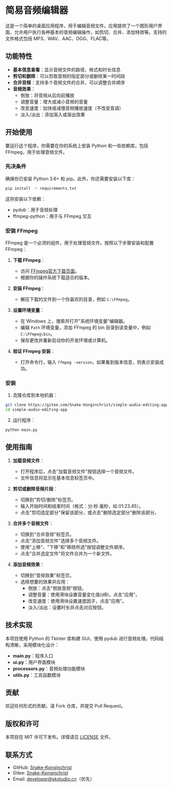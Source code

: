 # 简易音频编辑器

这是一个简单的桌面应用程序，用于编辑音频文件。应用提供了一个图形用户界面，允许用户执行各种基本的音频编辑操作，如剪切、合并、添加特效等。支持的文件格式包括 MP3、WAV、AAC、OGG、FLAC等。

## 功能特性

- **基本信息查看**：显示音频文件的路径、格式和时长信息
- **剪切和删除**：可以剪取音频的指定部分或删除某一时间段
- **合并音频**：支持多个音频文件的合并，可以调整合并顺序
- **音频效果**：
  - 倒放：将音频从后向前播放
  - 调整音量：增大或减小音频的音量
  - 改变速度：加快或减慢音频播放速度（不改变音调）
  - 淡入/淡出：添加渐入或渐出效果

## 开始使用

要运行这个程序，你需要在你的系统上安装 Python 和一些依赖库，包括 FFmpeg，用于处理音频文件。

### 先决条件

确保你已安装 Python 3.6+ 和 pip。此外，你还需要安装以下库：

```bash
pip install -r requirements.txt
```

这将安装以下依赖：
- pydub：用于音频处理
- ffmpeg-python：用于与 FFmpeg 交互

### 安装 FFmpeg

FFmpeg 是一个必须的组件，用于处理音频文件。按照以下步骤安装和配置 FFmpeg：

1. **下载 FFmpeg**：
   - 访问 [FFmpeg官方下载页面](https://ffmpeg.org/download.html)。
   - 根据你的操作系统下载适合的版本。

2. **安装 FFmpeg**：
   - 解压下载的文件到一个你喜欢的目录，例如 `C:\FFmpeg`。

3. **设置环境变量**：
   - 在 Windows 上，搜索并打开"系统环境变量"编辑器。
   - 编辑 `Path` 环境变量，添加 FFmpeg 的 bin 目录到该变量中，例如 `C:\FFmpeg\bin`。
   - 保存更改并重新启动你的开发环境或计算机。

4. **验证 FFmpeg 安装**：
   - 打开命令行，输入 `ffmpeg -version`，如果看到版本信息，则表示安装成功。

### 安装

1. 克隆仓库到本地机器：

```bash
git clone https://gitee.com/Snake-Konginchrist/simple-audio-editing-app.git
cd simple-audio-editing-app
```

2. 运行程序：

```bash
python main.py
```

## 使用指南

1. **加载音频文件**：
   - 打开程序后，点击"加载音频文件"按钮选择一个音频文件。
   - 文件信息将显示在基本信息标签页中。

2. **剪切或删除音频片段**：
   - 切换到"剪切/删除"标签页。
   - 输入开始时间和结束时间（格式：分:秒.毫秒，如 01:23.45）。
   - 点击"剪切选定部分"保留该部分，或点击"删除选定部分"删除该部分。

3. **合并多个音频文件**：
   - 切换到"合并音频"标签页。
   - 点击"添加音频文件"选择多个音频文件。
   - 使用"上移"、"下移"和"移除所选"按钮调整文件顺序。
   - 点击"合并选定文件"将文件合并为一个新文件。

4. **添加音频效果**：
   - 切换到"音频效果"标签页。
   - 选择想要的效果并应用：
     - 倒放：点击"倒放音频"按钮。
     - 调整音量：使用滑块设置音量变化值(dB)，点击"应用"。
     - 改变速度：使用滑块设置速度因子，点击"应用"。
     - 淡入/淡出：设置时长并点击对应按钮。

## 技术实现

本项目使用 Python 的 Tkinter 库构建 GUI，使用 pydub 进行音频处理。代码结构清晰，采用模块化设计：

- **main.py**：程序入口
- **ui.py**：用户界面模块
- **processors.py**：音频处理功能模块
- **utils.py**：工具函数模块

## 贡献

欢迎任何形式的贡献。请 Fork 仓库，并提交 Pull Request。

## 版权和许可

本项目在 MIT 许可下发布。详情请见 [LICENSE](LICENSE) 文件。

## 联系方式

- GitHub: [Snake-Konginchrist](https://github.com/Snake-Konginchrist)
- Gitee: [Snake-Konginchrist](https://gitee.com/Snake-Konginchrist)
- Email: developer@skstudio.cn（优先）
